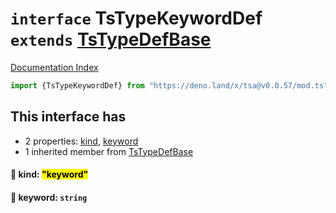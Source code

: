 # `interface` TsTypeKeywordDef `extends` [TsTypeDefBase](../private.interface.TsTypeDefBase/README.md)

[Documentation Index](../README.md)

```ts
import {TsTypeKeywordDef} from "https://deno.land/x/tsa@v0.0.57/mod.ts"
```

## This interface has

- 2 properties:
[kind](#-kind-keyword),
[keyword](#-keyword-string)
- 1 inherited member from [TsTypeDefBase](../private.interface.TsTypeDefBase/README.md)


#### 📄 kind: <mark>"keyword"</mark>



#### 📄 keyword: `string`



